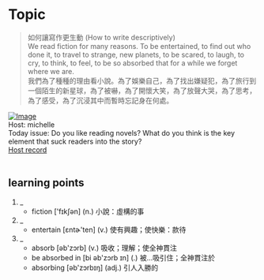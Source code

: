 # Topic

> 如何讓寫作更生動 (How to write descriptively) <br>
> We read fiction for many reasons. To be entertained, to find out who done it, to travel to strange, new planets, to be scared, to laugh, to cry, to think, to feel, to be so absorbed that for a while we forget where we are.  <br>
> 我們為了種種的理由看小說。為了娛樂自己，為了找出嫌疑犯，為了旅行到一個陌生的新星球，為了被嚇，為了開懷大笑，為了放聲大哭，為了思考，為了感受，為了沉浸其中而暫時忘記身在何處。 <br>

[![Image](https://cdn.voicetube.com/assets/thumbnails/RSoRzTtwgP4.jpg)](https://www.youtube.com/embed/RSoRzTtwgP4?rel=0&showinfo=0&cc_load_policy=0&controls=1&autoplay=1&iv_load_policy=3&playsinline=1&wmode=transparent&start=208&end=233&enablejsapi=1&origin=https://tw.voicetube.com&widgetid=1)<br>
Host: michelle
<br>Today issue: Do you like reading novels? What do you think is the key element that suck readers into the story?
<br>
[Host record](https://cdn.voicetube.com/tmp/everyday_records/Michellesu/2532.mp3)
<br><br>
## learning points
1. _
	* fiction  ['fɪkʃən] (n.) 小說：虛構的事
2. _
	* entertain [ɛntɚ'ten] (v.) 使有興趣；使快樂：款待
3. _
	* absorb [əb'zɔrb] (v.) 吸收；理解；使全神貫注
	* be absorbed in [bi əb'zɔrb ɪn] (.) 被…吸引住；全神貫注於
	* absorbing [əb'zɔrbɪŋ] (adj.) 引人入勝的
